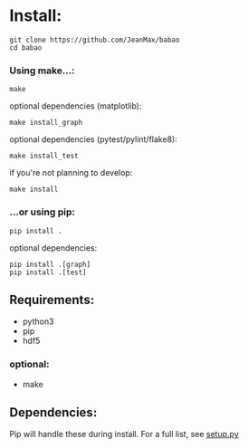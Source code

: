# Install:

```shell
git clone https://github.com/JeanMax/babao
cd babao
```

### Using make...:
```shell
make
```


optional dependencies (matplotlib):
```shell
make install_graph
```


optional dependencies (pytest/pylint/flake8):
```shell
make install_test
```


if you're not planning to develop:
```shell
make install
```


### ...or using pip:
```shell
pip install .
```


optional dependencies:
```shell
pip install .[graph]
pip install .[test]
```


## Requirements:

* python3
* pip
* hdf5

### optional:
* make


## Dependencies:

Pip will handle these during install.
For a full list, see [setup.py](setup.py#L50)
